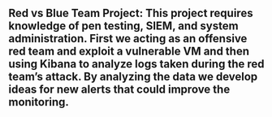 ## Red vs Blue Team Project:  This project requires knowledge of pen testing, SIEM, and system administration. First we acting as an offensive red team and exploit a vulnerable VM and then using Kibana to analyze logs taken during the red team’s attack. By analyzing the data we develop ideas for new alerts that could improve the monitoring. 
